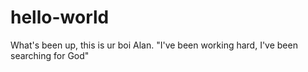 # hello-world

What's been up, this is ur boi Alan. 
"I've been working hard, I've been searching for God"
